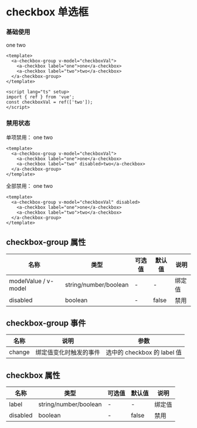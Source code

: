 # checkbox 单选框

### 基础使用

  <a-checkbox-group v-model="checkboxVal1">
    <a-checkbox label="one">one</a-checkbox>
    <a-checkbox label="two">two</a-checkbox>
  </a-checkbox-group>

```vue
<template>
  <a-checkbox-group v-model="checkboxVal">
    <a-checkbox label="one">one</a-checkbox>
    <a-checkbox label="two">two</a-checkbox>
  </a-checkbox-group>
</template>

<script lang="ts" setup>
import { ref } from 'vue';
const checkboxVal = ref(['two']);
</script>
```

### 禁用状态

单项禁用：
<a-checkbox-group v-model="checkboxVal2">
<a-checkbox label="one">one</a-checkbox>
<a-checkbox label="two" disabled>two</a-checkbox>
</a-checkbox-group>

```vue
<template>
  <a-checkbox-group v-model="checkboxVal">
    <a-checkbox label="one">one</a-checkbox>
    <a-checkbox label="two" disabled>two</a-checkbox>
  </a-checkbox-group>
</template>
```

全部禁用：
<a-checkbox-group v-model="checkboxVal3" disabled>
<a-checkbox label="one">one</a-checkbox>
<a-checkbox label="two" >two</a-checkbox>
</a-checkbox-group>

```vue
<template>
  <a-checkbox-group v-model="checkboxVal" disabled>
    <a-checkbox label="one">one</a-checkbox>
    <a-checkbox label="two">two</a-checkbox>
  </a-checkbox-group>
</template>
```

## checkbox-group 属性

| 名称                 | 类型                  | 可选值 | 默认值 | 说明   |
| -------------------- | --------------------- | ------ | ------ | ------ |
| modelValue / v-model | string/number/boolean | -      | -      | 绑定值 |
| disabled             | boolean               | -      | false  | 禁用   |

## checkbox-group 事件

| 名称   | 说明                   | 参数                        |
| ------ | ---------------------- | --------------------------- |
| change | 绑定值变化时触发的事件 | 选中的 checkbox 的 label 值 |

## checkbox 属性

| 名称     | 类型                  | 可选值 | 默认值 | 说明   |
| -------- | --------------------- | ------ | ------ | ------ |
| label    | string/number/boolean | -      | -      | 绑定值 |
| disabled | boolean               | -      | false  | 禁用   |

<script lang="ts" setup>
import { ref } from "vue";
const checkboxVal1 = ref(['two']);
const checkboxVal2 = ref(['one']);
const checkboxVal3 = ref(['one']);
</script>
